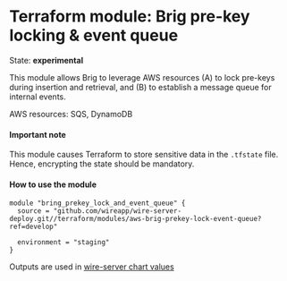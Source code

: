 Terraform module: Brig pre-key locking & event queue 
====================================================

State: __experimental__

This module allows Brig to leverage AWS resources (A) to lock pre-keys during insertion and
retrieval, and (B) to establish a message queue for internal events.

AWS resources: SQS, DynamoDB


#### Important note

This module causes Terraform to store sensitive data in the `.tfstate` file. Hence, encrypting the state should be
mandatory.


#### How to use the module

```hcl
module "bring_prekey_lock_and_event_queue" {
  source = "github.com/wireapp/wire-server-deploy.git//terraform/modules/aws-brig-prekey-lock-event-queue?ref=develop"
  
  environment = "staging"  
}
```

Outputs are used in [wire-server chart values](https://github.com/wireapp/wire-server-deploy/blob/a55d17afa5ac2f40bd50c5d0b907f60ac028377a/values/wire-server/prod-values.example.yaml#L27)

